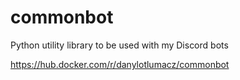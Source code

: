 # commonbot

Python utility library to be used with my Discord bots

https://hub.docker.com/r/danylotlumacz/commonbot
